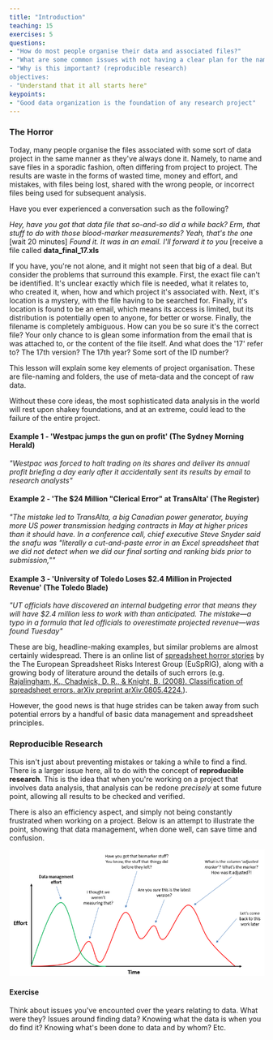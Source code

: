 ```yaml
---
title: "Introduction"
teaching: 15
exercises: 5
questions:
- "How do most people organise their data and associated files?"
- "What are some common issues with not having a clear plan for the naming and storage of files?"
- "Why is this important? (reproducible research)
objectives:
- "Understand that it all starts here"
keypoints:
- "Good data organization is the foundation of any research project"
---
```


### The Horror

Today, many people organise the files associated with some sort of data project in the same manner as they've always done it. Namely, to name and save files in a sporadic fashion, often
differing from project to project. The results are waste in the forms of wasted time, money and effort, and mistakes, with files being lost, shared with the wrong people, or incorrect files
being used for subsequent analysis.

Have you ever experienced a conversation such as the following?

*Hey, have you got that data file that so-and-so did a while back?*
*Erm, that stuff to do with those blood-marker measurements?*
*Yeah, that's the one*
[wait 20 minutes]
*Found it. It was in an email. I'll forward it to you*
[receive a file called **data_final_17.xls**

If you have, you're not alone, and it might not seen that big of a deal. But consider the problems that surround this example. First, the exact file can't be identified. It's unclear exactly which file
is needed, what it relates to, who created it, when, how and which project it's associated with. Next, it's location is a mystery, with the file having to be searched for. Finally, it's location is found
to be an email, which means its access is limited, but its distribution is potentially open to anyone, for better or worse. Finally, the filename is completely ambiguous. How can you be so sure it's the 
correct file? Your only chance to is glean some information from the email that is was attached to, or the content of the file itself. And what does the '17' refer to? The 17th version? The 17th year? 
Some sort of the ID number?

This lesson will explain some key elements of project organisation. These are file-naming and folders, the use of meta-data and the concept of raw data.

Without these core ideas, the most sophisticated data analysis in the world will rest upon shakey foundations, and at an extreme, could lead to the failure of the entire project.

#### Example 1 - 'Westpac jumps the gun on profit' (The Sydney Morning Herald)

*"Westpac was forced to halt trading on its shares and deliver its annual profit briefing a day early after it accidentally sent its results by email to research analysts"*

#### Example 2 - 'The $24 Million "Clerical Error" at TransAlta' (The Register)

*"The mistake led to TransAlta, a big Canadian power generator, buying more US power transmission hedging contracts in May at higher prices than it should have. In a conference call, chief executive Steve Snyder said the snafu was "literally a cut-and-paste error in an Excel spreadsheet that we did not detect when we did our final sorting and ranking bids prior to submission,""*

#### Example 3 - 'University of Toledo Loses $2.4 Million in Projected Revenue' (The Toledo Blade)

*"UT officials have discovered an internal budgeting error that means they will have $2.4 million less to work with than anticipated. The mistake—a typo in a formula that led officials to overestimate projected revenue—was found Tuesday"*


These are big, headline-making examples, but similar problems are almost certainly widespread. There is an online list of [spreadsheet horror stories](http://www.eusprig.org/horror-stories.htm) by the The European Spreadsheet Risks Interest Group (EuSpRIG), 
along with a growing body of literature around the details of such errors (e.g. [Rajalingham, K., Chadwick, D. R., & Knight, B. (2008). Classification of spreadsheet errors. arXiv preprint arXiv:0805.4224.](https://arxiv.org/abs/0805.4224)).

However, the good news is that huge strides can be taken away from such potential errors by a handful of basic data management and spreadsheet principles.


### Reproducible Research

This isn't just about preventing mistakes or taking a while to find a find. There is a larger issue here, all to do with the concept of 
**reproducible research**. This is the idea that when you're working on a project that involves data analysis, that analysis can be redone 
*precisely* at some future point, allowing all results to be checked and verified.

There is also an efficiency aspect, and simply not being constantly frustrated when working on a project. Below is an attempt to illustrate the point,
showing that data management, when done well, can save time and confusion.

![alt text](https://github.com/RobHarrand/life-sciences-project-organisation/blob/gh-pages/fig/00-data-management-effort.png "Data management")

#### Exercise

Think about issues you've encounted over the years relating to data. What were they? Issues around finding data? Knowing what the data is when you do find it? Knowing what's been done to data 
and by whom? Etc.



